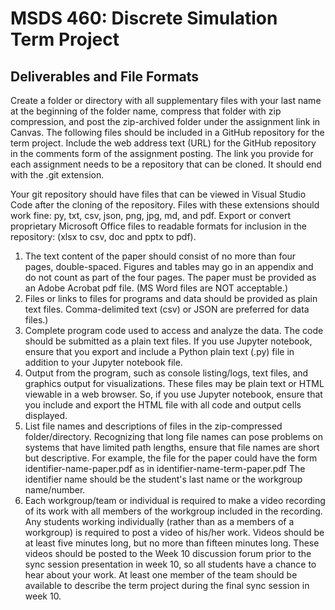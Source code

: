 # MSDS 460: Discrete Simulation Term Project

## Deliverables and File Formats  
Create a folder or directory with all supplementary files with your last name at the beginning of the folder name, compress that folder with zip compression, and post the zip-archived folder under the assignment link in Canvas. The following files should be included in a GitHub repository for the term project. Include the web address text (URL) for the GitHub repository in the comments form of the assignment posting. The link you provide for each assignment needs to be a repository that can be cloned. It should end with the .git extension.

Your git repository should have files that can be viewed in Visual Studio Code after the cloning of the repository.  Files with these extensions should work fine:  py, txt, csv, json, png, jpg, md, and pdf. Export or convert proprietary Microsoft Office files to readable formats for inclusion in the repository: (xlsx to csv, doc and pptx to pdf).

1. The text content of the paper should consist of no more than four pages, double-spaced. Figures and tables may go in an appendix and do not count as part of the four pages. The paper must be provided as an Adobe Acrobat pdf file. (MS Word files are NOT acceptable.)
2. Files or links to files for programs and data should be provided as plain text files. Comma-delimited text (csv) or JSON are preferred for data files.)
3. Complete program code used to access and analyze the data. The code should be submitted as a plain text files. If you use Jupyter notebook, ensure that you export and include a Python plain text (.py) file in addition to your Jupyter notebook file. 
4. Output from the program, such as console listing/logs, text files, and graphics output for visualizations. These files may be plain text or HTML viewable in a web browser. So, if you use Jupyter notebook, ensure that you include and export the HTML file with all code and output cells displayed.
5. List file names and descriptions of files in the zip-compressed folder/directory. Recognizing that long file names can pose problems on systems that have limited path lengths, ensure that file names are short but descriptive. For example, the file for the paper could have the form identifier-name-paper.pdf as in identifier-name-term-paper.pdf   The identifier name should be the student's last name or the workgroup name/number.
6. Each workgroup/team or individual is required to make a video recording of its work with all members of the workgroup included in the recording. Any students working individually (rather than as a members of a workgroup) is required to post a video of his/her work. Videos should be at least five minutes long, but no more than fifteen minutes long. These videos should be posted to the Week 10 discussion forum prior to the sync session presentation in week 10, so all students have a chance to hear about your work. At least one member of the team should be available to describe the term project during the final sync session in week 10. 